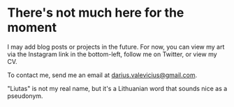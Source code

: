 # There's not much here for the moment

I may add blog posts or projects in the future. For now, you can view my art via the Instagram link in the bottom-left, follow me on Twitter, or view my CV.

To contact me, send me an email at [darius.valevicius@gmail.com](darius.valevicius@gmail.com).

"Liutas" is not my real name, but it's a Lithuanian word that sounds nice as a pseudonym.